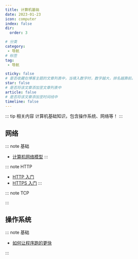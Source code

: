 ```yaml
---
title: 计算机基础
date: 2023-01-23
icon: computer
index: false
dir:
  order: 3

# 分类
category:
 - 导航
# 标签
tag:
 - 导航

sticky: false
# 是否收藏在博客主题的文章列表中，当填入数字时，数字越大，排名越靠前。
star: false
# 是否将该文章添加至文章列表中
article: false
# 是否将该文章添加至时间线中
timeline: false
---
```


::: tip 相关内容
计算机基础知识，包含操作系统、网络等！
:::

## 网络

::: note 基础
- [计算机网络模型](network/basis/计算机网络模型.md)
:::

::: note HTTP
- [HTTP 入门](network/http/HTTP入门.md)
- [HTTPS 入门](network/http/HTTPS入门.md)
:::

::: note TCP

:::

## 操作系统

::: note 基础
- [如何让程序跑的更快](os/basis/如何让程序跑的更快.md)

:::
